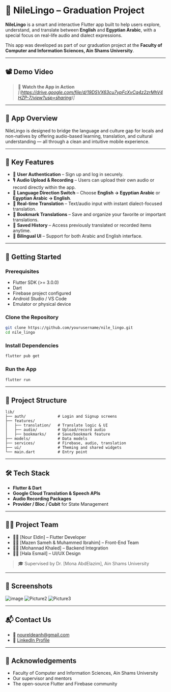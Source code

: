 # 🌊 NileLingo – Graduation Project

**NileLingo** is a smart and interactive Flutter app built to help users explore, understand, and translate between **English** and **Egyptian Arabic**, with a special focus on real-life audio and dialect expressions.

This app was developed as part of our graduation project at the **Faculty of Computer and Information Sciences, Ain Shams University**.

---

## 📽️ Demo Video

> 🎥 **Watch the App in Action**  
> _[(https://drive.google.com/file/d/19DSVX63cu7ypFcXvCq4z2zrMhV4HZP-7/view?usp=sharing)]_  

---

## 📱 App Overview

NileLingo is designed to bridge the language and culture gap for locals and non-natives by offering audio-based learning, translation, and cultural understanding — all through a clean and intuitive mobile experience.

---

## 🎯 Key Features

- 🔐 **User Authentication** – Sign up and log in securely.
- 🎙️ **Audio Upload & Recording** – Users can upload their own audio or record directly within the app.
- 🔄 **Language Direction Switch** – Choose **English → Egyptian Arabic** or **Egyptian Arabic → English**.
- 📝 **Real-time Translation** – Text/audio input with instant dialect-focused translation.
- 📌 **Bookmark Translations** – Save and organize your favorite or important translations.
- 💾 **Saved History** – Access previously translated or recorded items anytime.
- 🧭 **Bilingual UI** – Support for both Arabic and English interface.

---

## 🚀 Getting Started

### Prerequisites
- Flutter SDK (>= 3.0.0)
- Dart
- Firebase project configured
- Android Studio / VS Code
- Emulator or physical device

### Clone the Repository

```bash
git clone https://github.com/yourusername/nile_lingo.git
cd nile_lingo
```

### Install Dependencies

```bash
flutter pub get
```

### Run the App

```bash
flutter run
```

---

## 📂 Project Structure

```
lib/
├── auth/              # Login and Signup screens
├── features/
│   ├── translation/   # Translate logic & UI
│   ├── audio/         # Upload/record audio
│   ├── bookmarks/     # Save/bookmark feature
├── models/            # Data models
├── services/          # Firebase, audio, translation
├── ui/                # Theming and shared widgets
└── main.dart          # Entry point
```

---

## 🛠️ Tech Stack

- **Flutter & Dart**
- **Google Cloud Translation & Speech APIs**
- **Audio Recording Packages**
- **Provider / Bloc / Cubit** for State Management

---

## 👨‍💻 Project Team

- 👩‍💻 [Nour Eldin] – Flutter Developer
- 👩‍💻 [Mazen Sameh & Muhammed Ibrahim] – Front-End Team
- 👨‍💻 [Mohannad Khaled] – Backend Integration
- 👩‍🎨 [Hala Esmail] – UI/UX Design

> 🎓 Supervised by Dr. [Mona AbdElazim], Ain Shams University

---

## 📸 Screenshots

![image](https://github.com/user-attachments/assets/fff9286a-3c38-4f83-9fd2-34361a64d610)
![Picture2](https://github.com/user-attachments/assets/12f0435f-573e-4d39-aec5-d2b0790a78f3)
![Picture3](https://github.com/user-attachments/assets/43024bd9-936e-4407-86e1-4504a7bc4d56)

---

## 📬 Contact Us

- 📧 noureldeanh@gmail.com
- 💼 [LinkedIn Profile](https://www.linkedin.com/in/nour-eldin-hesham-466ab2256/)

---


## 🌟 Acknowledgements

- Faculty of Computer and Information Sciences, Ain Shams University
- Our supervisor and mentors
- The open-source Flutter and Firebase community

